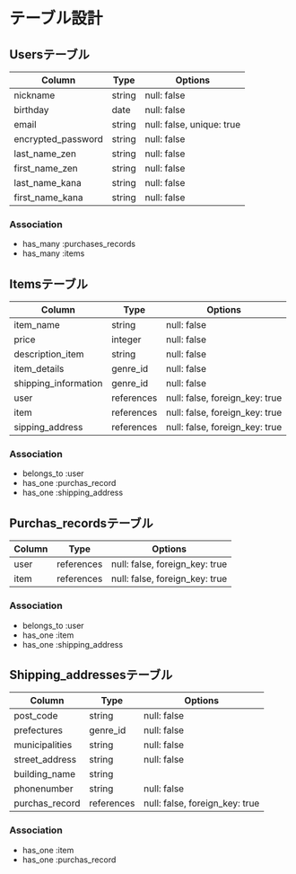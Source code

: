 # テーブル設計


## Usersテーブル

|Column             |Type       |Options                       |
|-------------------|-----------|------------------------------|
|nickname           |string     |null: false                   | ニックネーム
|birthday           |date       |null: false                   | 生年月日
|email              |string     |null: false, unique: true     | メールアドレス
|encrypted_password |string     |null: false                   | パスワード
|last_name_zen      |string     |null: false                   | 名前全角
|first_name_zen     |string     |null: false                   | 苗字全角
|last_name_kana     |string     |null: false                   | 名前カタカナ
|first_name_kana    |string     |null: false                   | 苗字カタカナ

### Association

- has_many :purchases_records
- has_many :items


## Itemsテーブル

|Column               |Type       |Options                       |
|---------------------|-----------|------------------------------|
|item_name            |string     |null: false                   | 商品名
|price                |integer    |null: false                   | 販売価格
|description_item     |string     |null: false                   | 商品説明
|item_details         |genre_id   |null: false                   | 商品詳細
|shipping_information |genre_id   |null: false                   | 配送情報
|user                 |references |null: false, foreign_key: true|
|item                 |references |null: false, foreign_key: true|
|sipping_address      |references |null: false, foreign_key: true|

### Association

- belongs_to :user
- has_one :purchas_record
- has_one :shipping_address


## Purchas_recordsテーブル

|Column        |Type       |Options                       |
|--------------|-----------|------------------------------|
|user          |references |null: false, foreign_key: true| 誰が
|item          |references |null: false, foreign_key: true| どの商品を購入したか

### Association
- belongs_to :user
- has_one :item
- has_one :shipping_address


## Shipping_addressesテーブル

|Column          |Type       |Options                       |
|----------------|-----------|------------------------------|
|post_code       |string     |null: false                   | 郵便番号
|prefectures     |genre_id   |null: false                   | 都道府県
|municipalities  |string     |null: false                   | 市区町村
|street_address  |string     |null: false                   | 住所
|building_name   |string     |                              | 建物名
|phonenumber     |string     |null: false                   | 電話番号
|purchas_record  |references |null: false, foreign_key: true|

### Association
- has_one :item
- has_one :purchas_record